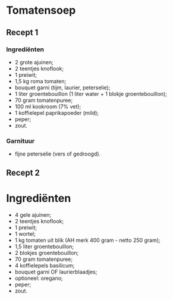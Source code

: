 # Tomatensoep

## Recept 1

### Ingrediënten

* 2 grote ajuinen;
* 2 teentjes knoflook;
* 1 preiwit;
* 1,5 kg roma tomaten;
* bouquet garni (tijm, laurier, peterselie);
* 1 liter groentebouillon (1 liter water + 1 blokje groentebouillon);
* 70 gram tomatenpuree;
* 100 ml kookroom (7% vet);
* 1 koffielepel paprikapoeder (mild);
* peper;
* zout.

### Garnituur

* fijne peterselie (vers of gedroogd).

## Recept 2

# Ingrediënten

* 4 gele ajuinen;
* 2 teentjes knoflook;
* 1 preiwit;
* 1 wortel;
* 1 kg tomaten uit blik (AH merk 400 gram - netto 250 gram);
* 1,5 liter groentebouillon;
* 2 blokjes groentebouillon;
* 70 gram tomatenpuree;
* 4 koffielepels basilicum;
* bouquet garni OF laurierblaadjes;
* optioneel: oregano;
* peper;
* zout.